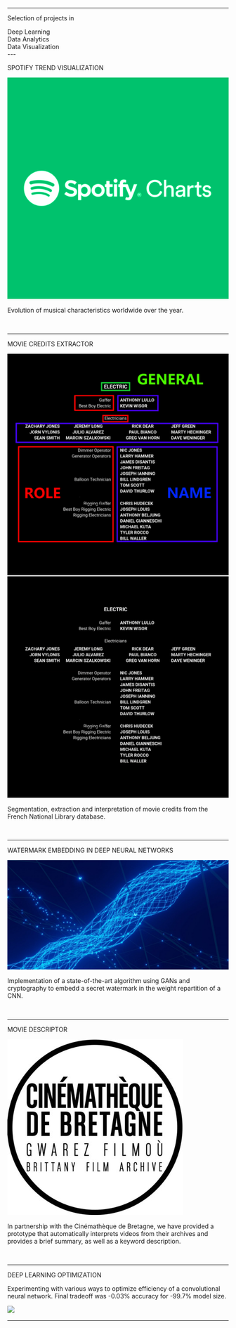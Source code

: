 
---
<div class="container">
  <p class="titletext" >Selection of projects in </p>
  <div class="animation">
    <div class="first"><div>Deep Learning</div></div>
    <div class="second"><div>Data Analytics</div></div>
    <div class="third"><div>Data Visualization</div></div>
  </div>
</div>
---
<p class="titletext" >SPOTIFY TREND VISUALIZATION</p>

<div class="spotifywrapper">
    <img src="images/spotify.png?raw=true" alt="spotify" class="spotify"/>
    <p class="spotifytext">Evolution of musical characteristics worldwide over the year.</p>
</div>
<br>

---

<p class="titletext" >MOVIE CREDITS EXTRACTOR</p>

<div class="BNFwrapper">
  <div class="gallery">
    <img src="images/generik.png?raw=true" alt="generique">
    <img src="images/generik2.png?raw=true" alt="generique2">
  </div>
   <p class="BNFtext">Segmentation, extraction and interpretation of movie credits from the French National Library database.</p>
</div>
<br>

---

<p class="titletext" >WATERMARK EMBEDDING IN DEEP NEURAL NETWORKS</p>

<div class="neuralwrapper">
    <img src="images/neuralnetwork.jpg?raw=true" alt="neural network" class="blur"/>
    <p class="neuraltext">Implementation of a state-of-the-art algorithm using GANs and cryptography to embedd a secret watermark in the weight repartition of a CNN.</p>
</div>
<br>

---

<p class="titletext" >MOVIE DESCRIPTOR</p>

<div class="cinemathequewrapper">
    <img src="images/cinematheque.jpg?raw=true" alt="neural network" class="cinematheque"/>
    <p class="cinemathequetext">In partnership with the Cinémathèque de Bretagne, we have provided a prototype that automatically interprets videos from their archives and provides a brief summary, as well as a keyword description.</p>
</div>
<br>


---

<p class="titletext" >DEEP LEARNING OPTIMIZATION</p>

Experimenting with various ways to optimize efficiency of a convolutional neural network. Final tradeoff was -0.03% accuracy for -99.7% model size.


<img src="images/dummy_thumbnail.jpg?raw=true"/>

---

